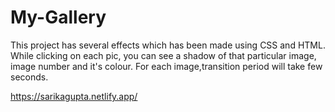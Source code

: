 # My-Gallery
This project has several effects which has been made using CSS and HTML.
While clicking on each pic, you can see a shadow of that particular image, image number and it's colour.
For each image,transition period will take few seconds.

https://sarikagupta.netlify.app/
